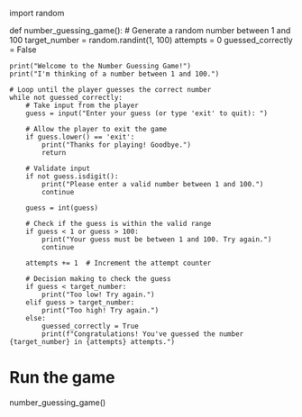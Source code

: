 import random

def number_guessing_game():
    # Generate a random number between 1 and 100
    target_number = random.randint(1, 100)
    attempts = 0
    guessed_correctly = False

    print("Welcome to the Number Guessing Game!")
    print("I'm thinking of a number between 1 and 100.")

    # Loop until the player guesses the correct number
    while not guessed_correctly:
        # Take input from the player
        guess = input("Enter your guess (or type 'exit' to quit): ")

        # Allow the player to exit the game
        if guess.lower() == 'exit':
            print("Thanks for playing! Goodbye.")
            return

        # Validate input
        if not guess.isdigit():
            print("Please enter a valid number between 1 and 100.")
            continue
        
        guess = int(guess)

        # Check if the guess is within the valid range
        if guess < 1 or guess > 100:
            print("Your guess must be between 1 and 100. Try again.")
            continue

        attempts += 1  # Increment the attempt counter

        # Decision making to check the guess
        if guess < target_number:
            print("Too low! Try again.")
        elif guess > target_number:
            print("Too high! Try again.")
        else:
            guessed_correctly = True
            print(f"Congratulations! You've guessed the number {target_number} in {attempts} attempts.")

# Run the game
number_guessing_game()
